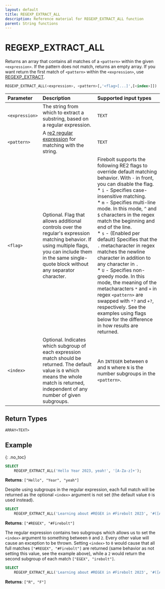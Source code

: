 ```yaml
---
layout: default
title: REGEXP_EXTRACT_ALL
description: Reference material for REGEXP_EXTRACT_ALL function
parent: String functions
---
```


# REGEXP_EXTRACT_ALL
 
Returns an array that contains all matches of a `<pattern>` within the given `<expression>`. 
If the pattern does not match, returns an empty array. If you want return the first match of `<pattern>` within the `<expression>`, use [REGEXP_EXTRACT](./regexp-extract.md).


```sql
REGEXP_EXTRACT_ALL(<expression>, <pattern>[,'<flag>[...]',[<index>]])
```

| Parameter   | Description |Supported input types |
| :----------- | :----------------------------------------- | :---------------------|
| `<expression>`  | The string from which to extract a substring, based on a regular expression. | `TEXT` |
| `<pattern>` | A [re2 regular expression](https://github.com/google/re2/wiki/Syntax) for matching with the string. | `TEXT` | 
| `<flag>` | Optional. Flag that allows additional controls over the regular's expression matching behavior. If using multiple flags, you can include them in the same single-quote block without any separator character. | Firebolt supports the following RE2 flags to override default matching behavior. With `-` in front, you can disable the flag.<br>* `i` - Specifies case-insensitive matching.<br>* `m` - Specifies multi-line mode. In this mode, `^` and `$` characters in the regex match the beginning and end of the line.<br>* `s` - (Enabled per default) Specifies that the `.` metacharacter in regex matches the newline character in addition to any character in `.`<br>* `U` - Specifies non-greedy mode. In this mode, the meaning of the metacharacters `*` and `+` in regex `<pattern>` are swapped with `*?` and `+?`, respectively. See the examples using flags below for the difference in how results are returned. |
| `<index>`| Optional. Indicates which subgroup of each expression match should be returned. The default value is `0` which means the whole match is returned, independent of any number of given subgroups. | An `INTEGER` between `0` and `N` where `N` is the number subgroups in the `<pattern>`.|

## Return Types
`ARRAY<TEXT>`

## Example
{: .no_toc}

```sql
SELECT
	REGEXP_EXTRACT_ALL('Hello Year 2023, yeah!', '[A-Za-z]+');
```
**Returns**: `["Hello", "Year", "yeah"]`

Despite using subgroups in the regular expression, each full match will be returned as the optional `<index>` argument is not set (the default value `0` is used instead).

```sql
SELECT
	REGEXP_EXTRACT_ALL('Learning about #REGEX in #Firebolt 2023', '#([A-Z])[a-z]+', 'i');
```
**Returns**: `["#REGEX", "#Firebolt"]`

The regular expression contains two subgroups which allows us to set the `<index>` argument to something between `0` and `2`. Every other value will cause an exception to be thrown. Setting `<index>` to `0` would cause that all full matches `["#REGEX", "#Firebolt"]` are returned (same behavior as not setting this value, see the example above), while a `2` would return the second subgroup of each match `["EGEX", "irebolt"]`.

```sql
SELECT
	REGEXP_EXTRACT_ALL('Learning about #REGEX in #Firebolt 2023', '#([A-Z])([a-z]+)', 'i', 1);
```
**Returns**: `["R", "F"]`
